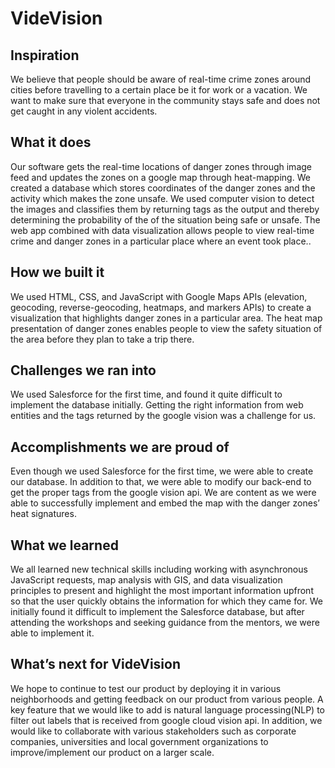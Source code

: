 # VideVision

## Inspiration
We believe that people should be aware of real-time crime zones around cities before travelling to a certain place be it for work or a vacation. We want to make sure that everyone in the community stays safe and does not get caught in any violent accidents.  

## What it does
Our software gets the real-time locations of danger zones through image feed and updates the zones on a google map through heat-mapping. We created a database which stores coordinates of the danger zones and the activity which makes the zone unsafe. We used computer vision to detect the images and classifies them by returning tags as the output and thereby determining the probability of the of the situation being safe or unsafe. The web app combined with data visualization allows people to view real-time crime and danger zones in a particular place where an event took place..

## How we built it
We used HTML, CSS, and JavaScript with Google Maps APIs (elevation, geocoding, reverse-geocoding, heatmaps, and markers APIs) to create a visualization that highlights danger zones in a particular area. The heat map presentation of danger zones enables people to view the safety situation of the area before they plan to take a trip there.

## Challenges we ran into
We used Salesforce for the first time, and found it quite difficult to implement the database initially. Getting the right information from web entities and the tags returned by the google vision was a challenge for us.

## Accomplishments we are proud of
Even though we used Salesforce for the first time, we were able to create our database. In addition to that, we were able to modify our back-end to get the proper tags from the google vision api. We are content as we were able to successfully implement and embed the map with the danger zones’ heat signatures. 

## What we learned
We all learned new technical skills including working with asynchronous JavaScript requests, map analysis with GIS, and data visualization principles to present and highlight the most important information upfront so that the user quickly obtains the information for which they came for. We initially found it difficult to implement the Salesforce database, but after attending the workshops and seeking guidance from the mentors, we were able to implement it.

## What’s next for VideVision
We hope to continue to test our product by deploying it in various neighborhoods and getting feedback on our product from various people. A key feature that we would like to add is natural language processing(NLP) to filter out labels that is received from google cloud vision api. In addition, we would like to collaborate with various stakeholders such as corporate companies, universities and local government organizations to improve/implement our product on a larger scale. 
